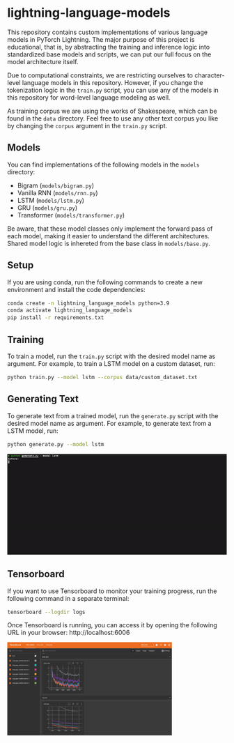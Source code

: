 # lightning-language-models

This repository contains custom implementations of various language models in PyTorch Lightning. The major purpose of this project is educational, that is, by abstracting the training and inference logic into standardized base models and scripts, we can put our full focus on the model architecture itself. 

Due to computational constraints, we are restricting ourselves to character-level language models in this repository. However, if you change the tokenization logic in the `train.py` script, you can use any of the models in this repository for word-level language modeling as well.

As training corpus we are using the works of Shakespeare, which can be found in the `data` directory. Feel free to use any other text corpus you like by changing the `corpus` argument in the `train.py` script.

## Models

You can find implementations of the following models in the `models` directory:
- Bigram (`models/bigram.py`)
- Vanilla RNN (`models/rnn.py`)
- LSTM (`models/lstm.py`)
- GRU (`models/gru.py`)
- Transformer (`models/transformer.py`)

Be aware, that these model classes only implement the forward pass of each model, making it easier to understand the different architectures. Shared model logic is inhereted from the base class in `models/base.py`.

## Setup

If you are using conda, run the following commands to create a new environment and install the code dependencies:
```bash
conda create -n lightning_language_models python=3.9
conda activate lightning_language_models
pip install -r requirements.txt
```

## Training

To train a model, run the `train.py` script with the desired model name as argument. For example, to train a LSTM model on a custom dataset, run:
```bash
python train.py --model lstm --corpus data/custom_dataset.txt
```

## Generating Text

To generate text from a trained model, run the `generate.py` script with the desired model name as argument. For example, to generate text from a LSTM model, run:
```bash
python generate.py --model lstm
```

![](resources/demo.gif)

## Tensorboard

If you want to use Tensorboard to monitor your training progress, run the following command in a separate terminal:
```bash
tensorboard --logdir logs
```

Once Tensorboard is running, you can access it by opening the following URL in your browser: http://localhost:6006

<img src="resources/tensorboard.png" alt= “” width="75%" height="75%">
